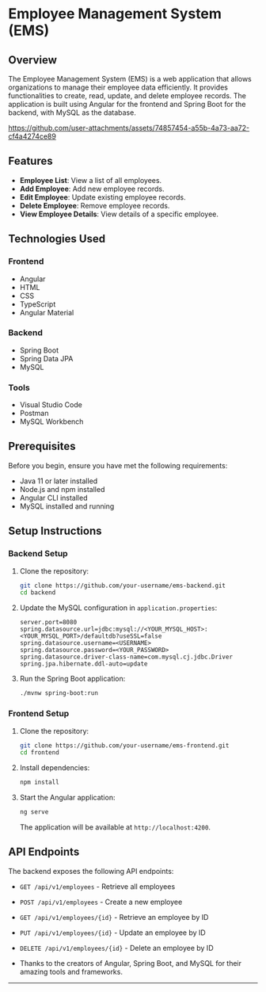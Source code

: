 

# Employee Management System (EMS)

## Overview

The Employee Management System (EMS) is a web application that allows organizations to manage their employee data efficiently. It provides functionalities to create, read, update, and delete employee records. The application is built using Angular for the frontend and Spring Boot for the backend, with MySQL as the database.

https://github.com/user-attachments/assets/74857454-a55b-4a73-aa72-cf4a4274ce89

## Features

- **Employee List**: View a list of all employees.
- **Add Employee**: Add new employee records.
- **Edit Employee**: Update existing employee records.
- **Delete Employee**: Remove employee records.
- **View Employee Details**: View details of a specific employee.

## Technologies Used

### Frontend

- Angular
- HTML
- CSS
- TypeScript
- Angular Material

### Backend

- Spring Boot
- Spring Data JPA
- MySQL

### Tools

- Visual Studio Code
- Postman
- MySQL Workbench

## Prerequisites

Before you begin, ensure you have met the following requirements:

- Java 11 or later installed
- Node.js and npm installed
- Angular CLI installed
- MySQL installed and running

## Setup Instructions

### Backend Setup

1. Clone the repository:

    ```bash
    git clone https://github.com/your-username/ems-backend.git
    cd backend
    ```

2. Update the MySQL configuration in `application.properties`:

    ```properties
    server.port=8080
    spring.datasource.url=jdbc:mysql://<YOUR_MYSQL_HOST>:<YOUR_MYSQL_PORT>/defaultdb?useSSL=false
    spring.datasource.username=<USERNAME>
    spring.datasource.password=<YOUR_PASSWORD>
    spring.datasource.driver-class-name=com.mysql.cj.jdbc.Driver
    spring.jpa.hibernate.ddl-auto=update
    ```

3. Run the Spring Boot application:

    ```bash
    ./mvnw spring-boot:run
    ```

### Frontend Setup

1. Clone the repository:

    ```bash
    git clone https://github.com/your-username/ems-frontend.git
    cd frontend
    ```

2. Install dependencies:

    ```bash
    npm install
    ```

3. Start the Angular application:

    ```bash
    ng serve
    ```

    The application will be available at `http://localhost:4200`.


## API Endpoints

The backend exposes the following API endpoints:

- `GET /api/v1/employees` - Retrieve all employees
- `POST /api/v1/employees` - Create a new employee
- `GET /api/v1/employees/{id}` - Retrieve an employee by ID
- `PUT /api/v1/employees/{id}` - Update an employee by ID
- `DELETE /api/v1/employees/{id}` - Delete an employee by ID

- Thanks to the creators of Angular, Spring Boot, and MySQL for their amazing tools and frameworks.

---

